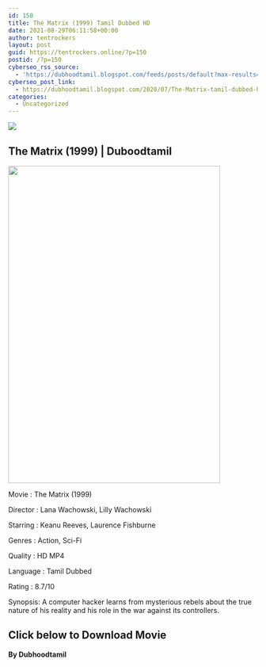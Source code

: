 ```yaml
---
id: 150
title: The Matrix (1999) Tamil Dubbed HD
date: 2021-08-29T06:11:58+00:00
author: tentrockers
layout: post
guid: https://tentrockers.online/?p=150
postid: /?p=150
cyberseo_rss_source:
  - 'https://dubhoodtamil.blogspot.com/feeds/posts/default?max-results=150&start-index=151'
cyberseo_post_link:
  - https://dubhoodtamil.blogspot.com/2020/07/The-Matrix-tamil-dubbed-hd.html
categories:
  - Uncategorized
---
```

<div class="media_block">
  <img src="https://1.bp.blogspot.com/-D76NVzMynOA/XyQNXxd531I/AAAAAAAAB4Q/oYJqntooMaAUJ8eNnzqXonE6HFQJrx_cwCNcBGAsYHQ/s72-w428-h640-c/The-Matrix-Poster-MyPosterCollection.com-14.jpg" class="media_thumbnail" />
</div>

## <span>The Matrix (1999) | Duboodtamil</span>

<div class="separator">
  <a href="https://1.bp.blogspot.com/-D76NVzMynOA/XyQNXxd531I/AAAAAAAAB4Q/oYJqntooMaAUJ8eNnzqXonE6HFQJrx_cwCNcBGAsYHQ/s1500/The-Matrix-Poster-MyPosterCollection.com-14.jpg" imageanchor="1"><img loading="lazy" border="0" data-original-height="1500" data-original-width="1000" height="640" src="https://1.bp.blogspot.com/-D76NVzMynOA/XyQNXxd531I/AAAAAAAAB4Q/oYJqntooMaAUJ8eNnzqXonE6HFQJrx_cwCNcBGAsYHQ/w428-h640/The-Matrix-Poster-MyPosterCollection.com-14.jpg" width="428" /></a>
</div>

Movie	<span></span>:	<span></span>The Matrix (1999)

Director	<span></span>:	<span></span>Lana Wachowski, Lilly Wachowski

Starring	<span></span>:	<span></span>Keanu Reeves, Laurence Fishburne

Genres	<span></span>:	<span></span>Action, Sci-Fi

Quality	<span></span>:	<span></span>HD MP4

Language	<span></span>:	<span></span>Tamil Dubbed

Rating	<span></span>:	<span></span>8.7/10

Synopsis: A computer hacker learns from mysterious rebels about the true nature of his reality and his role in the war against its controllers.

## <span>Click below to Download Movie</span>

<span><b>By Dubhoodtamil</b></span>